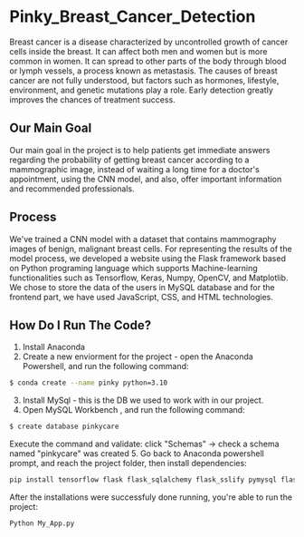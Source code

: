 # Pinky_Breast_Cancer_Detection

Breast cancer is a disease characterized by uncontrolled growth of cancer cells inside the breast. It can affect both men and women but is more common in women. It can spread to other parts of the body through blood or lymph vessels, a process known as metastasis. The causes of breast cancer are not fully understood, but factors such as hormones, lifestyle, environment, and genetic mutations play a role. Early detection greatly improves the chances of treatment success.

## Our Main Goal
Our main goal in the project is to help patients get immediate answers regarding the probability of getting breast cancer according to a mammographic image, instead of waiting a long time for a doctor's appointment, using the CNN model, and also, offer important information and recommended professionals.

## Process
We've trained a CNN model with a dataset that contains mammography images of benign, malignant breast cells. For representing the results of the model process, we developed a website using the Flask framework based on Python programing language which supports Machine-learning functionalities such as Tensorflow, Keras, Numpy, OpenCV, and Matplotlib. We chose to store the data of the users in MySQL database and for the frontend part, we have used JavaScript, CSS, and HTML technologies.

## How Do I Run The Code?
1. Install Anaconda
2. Create a new enviorment for the project - open the Anaconda Powershell, and run the following command:
```bash
$ conda create --name pinky python=3.10
```
3. Install MySql - this is the DB we used to work with in our project.
4. Open MySQL Workbench , and run the following command:
```bash
$ create database pinkycare
```
Execute the command and validate: click "Schemas" -> check a schema named "pinkycare" was created
5. Go back to Anaconda powershell prompt, and reach the project folder, then install dependencies:
```bash
pip install tensorflow flask flask_sqlalchemy flask_sslify pymysql flask_cors mysqlclient
```
After the installations were successfuly done running, you're able to run the project:
```bash
Python My_App.py
```

